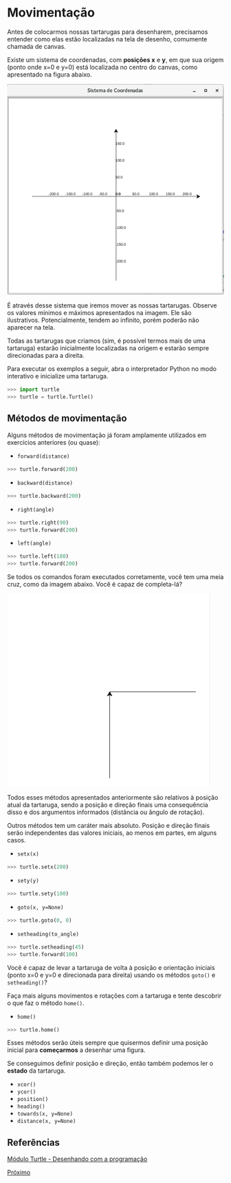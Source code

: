 # Movimentação

Antes de colocarmos nossas tartarugas para desenharem, precisamos entender como
elas estão localizadas na tela de desenho, comumente chamada de canvas.

Existe um sistema de coordenadas, com **posições x** e **y**, em que sua origem
(ponto onde x=0 e y=0) está localizada no centro do canvas, como apresentado na
figura abaixo. 

![Sistemas de Coordenadas](01_sistema_coordenadas.png "Sistemas de Coordenadas")

É através desse sistema que iremos mover as nossas tartarugas. Observe os valores
mínimos e máximos apresentados na imagem. Ele são ilustrativos. Potencialmente,
tendem ao infinito, porém poderão não aparecer na tela.

Todas as tartarugas que criamos (sim, é possível termos mais de uma tartaruga)
estarão inicialmente localizadas na origem e estarão sempre direcionadas para
a direita.

Para executar os exemplos a seguir, abra o interpretador Python no modo interativo
e inicialize uma tartaruga. 

```python
>>> import turtle
>>> turtle = turtle.Turtle()
```

## Métodos de movimentação

Alguns métodos de movimentação já foram amplamente utilizados em exercícios 
anteriores (ou quase):

- ```forward(distance)``` 

```python
>>> turtle.forward(200)
```

- ```backward(distance)```

```python
>>> turtle.backward(200)
```

- ```right(angle)```

```python
>>> turtle.right(90)
>>> turtle.forward(200)
```

- ```left(angle)```

```python
>>> turtle.left(180)
>>> turtle.forward(200)
```

Se todos os comandos foram executados corretamente, você tem uma meia cruz, como
da imagem abaixo. Você é capaz de completa-lá?

![Meia cruz](02_meia_cruz.png "Meia cruz")

Todos esses métodos apresentados anteriormente são relativos à posição atual da
tartaruga, sendo a posição e direção finais uma consequência disso e dos argumentos
informados (distância ou ângulo de rotação).
 
Outros métodos tem um caráter mais absoluto. Posição e direção finais serão
independentes das valores iniciais, ao menos em partes, em alguns casos.

- ```setx(x)```

```python
>>> turtle.setx(200)
```

- ```sety(y)```

```python
>>> turtle.sety(100)
```

- ```goto(x, y=None)```

```python
>>> turtle.goto(0, 0)
```

- ```setheading(to_angle)```

```python
>>> turtle.setheading(45)
>>> turtle.forward(100)
```

Você é capaz de levar a tartaruga de volta à posição e orientação iniciais (ponto x=0 e y=0 e direcionada para direita) usando os métodos ```goto()``` e ```setheading()```?

Faça mais alguns movimentos e rotações com a tartaruga e tente descobrir o que
faz o método ```home()```. 

- ```home()```
```python
>>> turtle.home()
```

Esses métodos serão úteis sempre que quisermos definir uma posição inicial
para **começarmos** a desenhar uma figura.

Se conseguimos definir posição e direção, então também podemos ler o **estado**
da tartaruga.

- ```xcor()```
- ```ycor()```
- ```position()```
- ```heading()```
- ```towards(x, y=None)```
- ```distance(x, y=None)``` 


## Referências

[Módulo Turtle - Desenhando com a programação](https://medium.com/reflex%C3%A3o-computacional/m%C3%B3dulo-turtle-d8949db55008)

[Próximo](02_desenho.md)

